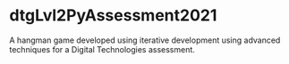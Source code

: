 # dtgLvl2PyAssessment2021
A hangman game developed using iterative development using advanced techniques for a Digital Technologies assessment.
